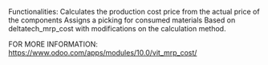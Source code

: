 Functionalities:
Calculates the production cost price from the actual price of the components
Assigns a picking for consumed materials
Based on deltatech_mrp_cost with modifications on the calculation method.



FOR MORE INFORMATION: https://www.odoo.com/apps/modules/10.0/vit_mrp_cost/
